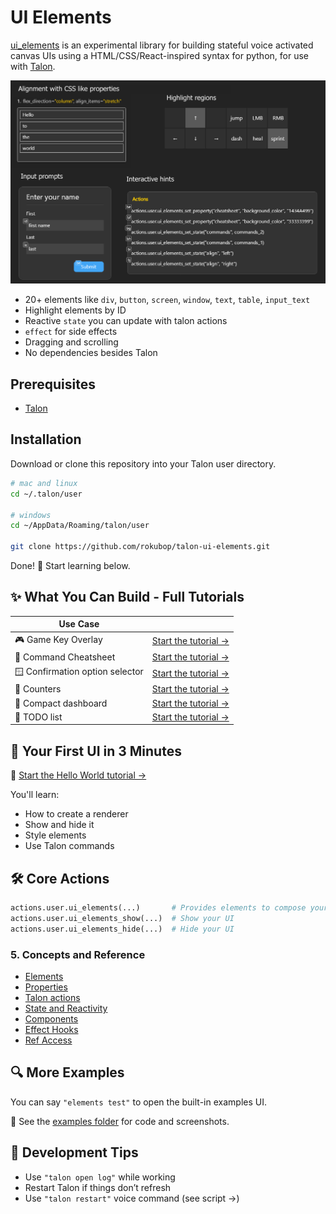 # UI Elements

[ui_elements](.) is an experimental library for building stateful voice activated canvas UIs using a HTML/CSS/React-inspired syntax for python, for use with [Talon](https://talonvoice.com/).

![ui_elements](./examples/ui_elements_preview.png)

- 20+ elements like `div`, `button`, `screen`, `window`, `text`, `table`, `input_text`
- Highlight elements by ID
- Reactive `state` you can update with talon actions
- `effect` for side effects
- Dragging and scrolling
- No dependencies besides Talon

## Prerequisites
- [Talon](https://talonvoice.com/)

## Installation
Download or clone this repository into your Talon user directory.

```sh
# mac and linux
cd ~/.talon/user

# windows
cd ~/AppData/Roaming/talon/user

git clone https://github.com/rokubop/talon-ui-elements.git
```

Done! 🎉 Start learning below.


## ✨ What You Can Build - Full Tutorials

| Use Case |  |
|----------|---|
| 🎮 Game Key Overlay | [Start the tutorial →](docs/tutorials/game_key_overlay.md) |
| 📜 Command Cheatsheet | [Start the tutorial →](docs/tutorials/command_cheatsheet.md) |
| 🪟 Confirmation option selector | [Start the tutorial →](docs/tutorials/option_selector.md)
| 🔢 Counters | [Start the tutorial →](docs/tutorials/dual_counters.md) |
| 🧭 Compact dashboard | [Start the tutorial →](docs/tutorials/draggable_hud.md) |
| 📝 TODO list | [Start the tutorial →](docs/tutorials/todo_list.md) |

## 🚀 Your First UI in 3 Minutes

📘 [Start the Hello World tutorial →](docs/tutorials/hello_world.md)

You'll learn:
- How to create a renderer
- Show and hide it
- Style elements
- Use Talon commands

## 🛠️ Core Actions

```python
actions.user.ui_elements(...)       # Provides elements to compose your UI
actions.user.ui_elements_show(...)  # Show your UI
actions.user.ui_elements_hide(...)  # Hide your UI
```

### 5. Concepts and Reference
- [Elements](docs/concepts/elements.md)
- [Properties](docs/concepts/properties.md)
- [Talon actions](docs/concepts/actions.md)
- [State and Reactivity](docs/concepts/state.md)
- [Components](docs/concepts/components.md)
- [Effect Hooks](docs/concepts/effect.md)
- [Ref Access](docs/concepts/ref.md)

## 🔍 More Examples

You can say `"elements test"` to open the built-in examples UI.

📂 See the [examples folder](./examples) for code and screenshots.

## 🧪 Development Tips

- Use `"talon open log"` while working
- Restart Talon if things don’t refresh
- Use `"talon restart"` voice command (see script →)